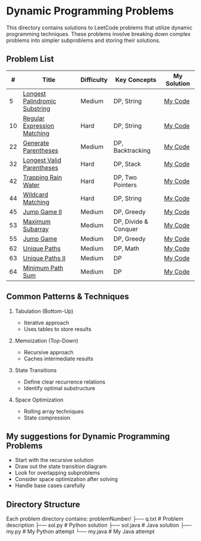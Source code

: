 # Dynamic Programming Problems
This directory contains solutions to LeetCode problems that utilize dynamic programming techniques. These problems involve breaking down complex problems into simpler subproblems and storing their solutions.

## Problem List
| # | Title | Difficulty | Key Concepts | My Solution |
|---|-------|------------|--------------|-------------|
| 5 | [Longest Palindromic Substring](https://leetcode.com/problems/longest-palindromic-substring/) | Medium | DP, String |[My Code](https://github.com/irojhan/Leetcode/tree/master/dynamic/5) |
| 10 | [Regular Expression Matching](https://leetcode.com/problems/regular-expression-matching/) | Hard | DP, String |[My Code](https://github.com/irojhan/Leetcode/tree/master/dynamic/10) |
| 22 | [Generate Parentheses](https://leetcode.com/problems/generate-parentheses/) | Medium | DP, Backtracking |[My Code](https://github.com/irojhan/Leetcode/tree/master/dynamic/22) |
| 32 | [Longest Valid Parentheses](https://leetcode.com/problems/longest-valid-parentheses/) | Hard | DP, Stack |[My Code](https://github.com/irojhan/Leetcode/tree/master/dynamic/32) |
| 42 | [Trapping Rain Water](https://leetcode.com/problems/trapping-rain-water/) | Hard | DP, Two Pointers |[My Code](https://github.com/irojhan/Leetcode/tree/master/dynamic/42) |
| 44 | [Wildcard Matching](https://leetcode.com/problems/wildcard-matching/) | Hard | DP, String |[My Code](https://github.com/irojhan/Leetcode/tree/master/dynamic/44) |
| 45 | [Jump Game II](https://leetcode.com/problems/jump-game-ii/) | Medium | DP, Greedy |[My Code](https://github.com/irojhan/Leetcode/tree/master/dynamic/45) |
| 53 | [Maximum Subarray](https://leetcode.com/problems/maximum-subarray/) | Medium | DP, Divide & Conquer |[My Code](https://github.com/irojhan/Leetcode/tree/master/dynamic/53) |
| 55 | [Jump Game](https://leetcode.com/problems/jump-game/) | Medium | DP, Greedy |[My Code](https://github.com/irojhan/Leetcode/tree/master/dynamic/55) |
| 62 | [Unique Paths](https://leetcode.com/problems/unique-paths/) | Medium | DP, Math |[My Code](https://github.com/irojhan/Leetcode/tree/master/dynamic/62) |
| 63 | [Unique Paths II](https://leetcode.com/problems/unique-paths-ii/) | Medium | DP |[My Code](https://github.com/irojhan/Leetcode/tree/master/dynamic/63) |
| 64 | [Minimum Path Sum](https://leetcode.com/problems/minimum-path-sum/) | Medium | DP |[My Code](https://github.com/irojhan/Leetcode/tree/master/dynamic/64) |

## Common Patterns & Techniques
1. Tabulation (Bottom-Up)
   - Iterative approach
   - Uses tables to store results

2. Memoization (Top-Down)
   - Recursive approach
   - Caches intermediate results

3. State Transitions
   - Define clear recurrence relations
   - Identify optimal substructure

4. Space Optimization
   - Rolling array techniques
   - State compression

## My suggestions for Dynamic Programming Problems
- Start with the recursive solution
- Draw out the state transition diagram
- Look for overlapping subproblems
- Consider space optimization after solving
- Handle base cases carefully

## Directory Structure
Each problem directory contains:
problemNumber/
├── q.txt          # Problem description
├── sol.py         # Python solution
├── sol.java       # Java solution
├── my.py          # My Python attempt
└── my.java        # My Java attempt
